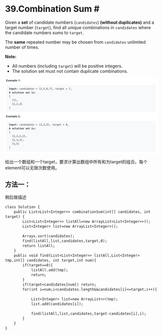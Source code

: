 # 39.Combination Sum \#



Given a **set** of candidate numbers \(`candidates`\) **\(without duplicates\)** and a target number \(`target`\), find all unique combinations in `candidates` where the candidate numbers sums to `target`.

The **same** repeated number may be chosen from `candidates` unlimited number of times.

**Note:**

* All numbers \(including `target`\) will be positive integers.
* The solution set must not contain duplicate combinations.

![](.gitbook/assets/image%20%2822%29.png)

给出一个数组和一个target，要求计算出数组中所有和为target的组合。每个element可以无限次数使用。

## 方法一：

稍后做描述

```text
class Solution {
    public List<List<Integer>> combinationSum(int[] candidates, int target) {
        List<List<Integer>> listAll=new ArrayList<List<Integer>>();
        List<Integer> list=new ArrayList<Integer>();
        
        Arrays.sort(candidates);
        find(listAll,list,candidates,target,0);
        return listAll;
    }
    public void find(List<List<Integer>> listAll,List<Integer> tmp,int[] candidates, int target,int num){
        if(target==0){
            listAll.add(tmp);
            return;
        } 
        if(target<candidates[num]) return;
        for(int i=num;i<candidates.length&&candidates[i]<=target;i++){
            
            List<Integer> list=new ArrayList<>(tmp);
            list.add(candidates[i]);
            
            find(listAll,list,candidates,target-candidates[i],i);
        }   
    }
}
```



